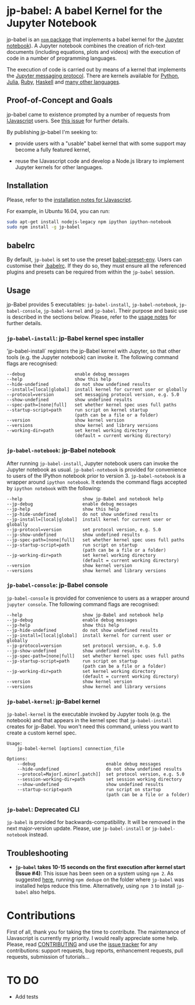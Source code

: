 # jp-babel: A babel Kernel for the Jupyter Notebook

jp-babel is an [`npm` package](https://www.npmjs.com/) that implements a
babel kernel for the [Jupyter notebook](http://jupyter.org/)). A Jupyter
notebook combines the creation of rich-text documents (including equations,
plots and videos) with the execution of code in a number of programming
languages.

The execution of code is carried out by means of a kernel that implements the
[Jupyter messaging
protocol](http://ipython.org/ipython-doc/stable/development/messaging.html).
There are kernels available for [Python](http://ipython.org/notebook.html),
[Julia](https://github.com/JuliaLang/IJulia.jl),
[Ruby](https://github.com/minad/iruby),
[Haskell](https://github.com/gibiansky/IHaskell) and [many other
languages](https://github.com/ipython/ipython/wiki/IPython-kernels-for-other-languages).


## Proof-of-Concept and Goals

jp-babel came to existence prompted by a number of requests from
[IJavascript](http://n-riesco.github.io/ijavascript) users. See [this
issue](https://github.com/n-riesco/nel/issues/1) for further details.

By publishing jp-babel I'm seeking to:

- provide users with a "usable" babel kernel that with some support may
  become a fully featured kernel,

- reuse the IJavascript code and develop a Node.js library to implement Jupyter
  kernels for other languages.


## Installation

Please, refer to the [installation notes for
IJavascript](http://n-riesco.github.io/ijavascript/doc/install.md.html).

For example, in Ubuntu 16.04, you can run:

```sh
sudo apt-get install nodejs-legacy npm ipython ipython-notebook
sudo npm install -g jp-babel
```

## babelrc

By default, `jp-babel` is set to use the preset
[babel-preset-env](https://babeljs.io/docs/plugins/preset-env/). Users can
customise their [.babelrc](https://babeljs.io/docs/usage/babelrc/). If they do
so, they must ensure all the referenced plugins and presets can be required from
within the `jp-babel` session.

## Usage

jp-Babel provides 5 executables: `jp-babel-install`,
`jp-babel-notebook`, `jp-babel-console`, `jp-babel-kernel` and `jp-babel`.
Their purpose and basic use is described in the sections below. Please, refer to
the [usage notes](http://n-riesco.github.io/ijavascript/doc/usage.md.html) for
further details.


### `jp-babel-install`: jp-Babel kernel spec installer

'jp-babel-install` registers the jp-Babel kernel with Jupyter, so that
other tools (e.g. the Jupyter notebook) can invoke it. The following command
flags are recognised:

```
--debug                   enable debug messages
--help                    show this help
--hide-undefined          do not show undefined results
--install=[local|global]  install kernel for current user or globally
--protocol=version        set messaging protocol version, e.g. 5.0
--show-undefined          show undefined results
--spec-path=[none|full]   set whether kernel spec uses full paths
--startup-script=path     run script on kernel startup
                          (path can be a file or a folder)
--version                 show kernel version
--versions                show kernel and library versions
--working-dir=path        set kernel working directory
                          (default = current working directory)
```


### `jp-babel-notebook`: jp-Babel notebook

After running `jp-babel-install`, Jupyter notebook users can invoke the Jupyter
notebook as usual. `jp-babel-notebook` is provided for convenience to users of
the IPython notebook prior to version 3. `jp-babel-notebook` is a wrapper
around `ipython notebook`. It extends the command flags accepted by `ipython
notebook` with the following:

```
--help                       show jp-Babel and notebook help
--jp-debug                   enable debug messages
--jp-help                    show this help
--jp-hide-undefined          do not show undefined results
--jp-install=[local|global]  install kernel for current user or globally
--jp-protocol=version        set protocol version, e.g. 5.0
--jp-show-undefined          show undefined results
--jp-spec-path=[none|full]   set whether kernel spec uses full paths
--jp-startup-script=path     run script on startup
                             (path can be a file or a folder)
--jp-working-dir=path        set kernel working directory
                             (default = current working directory)
--version                    show kernel version
--versions                   show kernel and library versions
```


### `jp-babel-console`: jp-Babel console

`jp-babel-console` is provided for convenience to users as a wrapper around
`jupyter console`. The following command flags are recognised:

```
--help                       show jp-Babel and notebook help
--jp-debug                   enable debug messages
--jp-help                    show this help
--jp-hide-undefined          do not show undefined results
--jp-install=[local|global]  install kernel for current user or globally
--jp-protocol=version        set protocol version, e.g. 5.0
--jp-show-undefined          show undefined results
--jp-spec-path=[none|full]   set whether kernel spec uses full paths
--jp-startup-script=path     run script on startup
                             (path can be a file or a folder)
--jp-working-dir=path        set kernel working directory
                             (default = current working directory)
--version                    show kernel version
--versions                   show kernel and library versions
```


### `jp-babel-kernel`: jp-Babel kernel

`jp-babel-kernel` is the executable invoked by Jupyter tools (e.g. the
notebook) and that appears in the kernel spec that `jp-babel-install` creates
for jp-Babel. You won't need this command, unless you want to create a
custom kernel spec.

```
Usage:
    jp-babel-kernel [options] connection_file

Options:
    --debug                           enable debug messages
    --hide-undefined                  do not show undefined results
    --protocol=Major[.minor[.patch]]  set protocol version, e.g. 5.0
    --session-working-dir=path        set session working directory
    --show-undefined                  show undefined results
    --startup-script=path             run script on startup
                                      (path can be a file or a folder)
```


### `jp-babel`: Deprecated CLI

`jp-babel` is provided for backwards-compatibility. It will be removed in the
next major-version update. Please, use `jp-babel-install` or
`jp-babel-notebook` instead.


## Troubleshooting

- **`jp-babel` takes 10-15 seconds on the first execution after kernel start
  (Issue #4)**: This issue has been seen on a system using `npm 2`. As suggested
  [here](http://stackoverflow.com/a/34952713), running `npm dedupe` on the
  folder where `jp-babel` was installed helps reduce this time. Alternatively,
  using `npm 3` to install `jp-babel` also helps.


# Contributions

First of all, thank you for taking the time to contribute. The maintenance of
IJavascript is currently my priority. I would really appreciate some help.
Please, read [CONTRIBUTING](CONTRIBUTING.md) and use the [issue
tracker](https://github.com/n-riesco/jp-babel/issues) for any
contributions: support requests, bug reports, enhancement requests, pull
requests, submission of tutorials...

# TO DO

- Add tests
